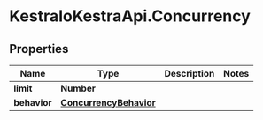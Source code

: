 # KestraIoKestraApi.Concurrency

## Properties

Name | Type | Description | Notes
------------ | ------------- | ------------- | -------------
**limit** | **Number** |  | 
**behavior** | [**ConcurrencyBehavior**](ConcurrencyBehavior.md) |  | 


